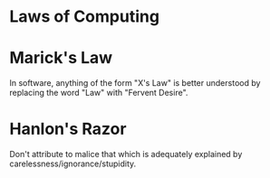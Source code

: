 # Laws of Computing

# Marick's Law

In software, anything of the form "X's Law" is better understood by replacing the word "Law" with "Fervent Desire".

# Hanlon's Razor

Don't attribute to malice that which is adequately explained by carelessness/ignorance/stupidity.

